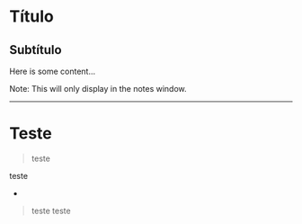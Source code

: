 # Título
## Subtítulo

Here is some content...

Note:
This will only display in the notes window.

---

# Teste

> teste

teste

-

> teste
teste